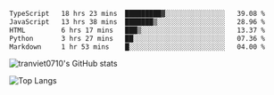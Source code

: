 <!--START_SECTION:waka-->

```txt
TypeScript   18 hrs 23 mins  █████████▓░░░░░░░░░░░░░░░   39.08 %
JavaScript   13 hrs 38 mins  ███████▒░░░░░░░░░░░░░░░░░   28.96 %
HTML         6 hrs 17 mins   ███▒░░░░░░░░░░░░░░░░░░░░░   13.37 %
Python       3 hrs 27 mins   ██░░░░░░░░░░░░░░░░░░░░░░░   07.36 %
Markdown     1 hr 53 mins    █░░░░░░░░░░░░░░░░░░░░░░░░   04.00 %
```

<!--END_SECTION:waka-->

<!--START_SECTION:stats-->
![tranviet0710's GitHub stats](https://github-readme-stats.vercel.app/api?username=tranviet0710&show_icons=true&theme=transparent&rank_icon=github)
<!--END_SECTION:stats-->

<!--START_SECTION:repo-->
<!--END_SECTION:repo-->

<!--START_SECTION:top-lang-->
![Top Langs](https://github-readme-stats.vercel.app/api/top-langs/?username=tranviet0710&layout=pie&theme=transparent)
<!--END_SECTION:top-lang-->

